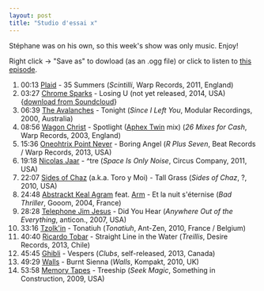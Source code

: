 ```yaml
---
layout: post
title: "Studio d'essai x"
---
```


Stéphane was on his own, so this week's show was only music. Enjoy!

Right click → "Save as" to dowload (as an .ogg file) or click to listen to <a
href="https://raw.githubusercontent.com/studio-dessai/podcasts/master/2014-08-07%20-%20studio%20d%27essai%20x.ogg">this episode</a>.

1. 00:13 [Plaid](http://musicbrainz.org/artist/7e54d133-2525-4bc0-ae94-65584145a386) - 35 Summers (_Scintilli_, Warp Records, 2011, England)
2. 03:27 [Chrome Sparks](http://musicbrainz.org/artist/138a2979-8c8a-4de5-8bfd-76f6227bd457) - Losing U (not yet released, 2014, USA) {[download from Soundcloud](https://soundcloud.com/chrome-sparks/losing-u)}
3. 06:39 [The Avalanches](http://musicbrainz.org/artist/a6623d39-2d8e-4f70-8242-0a9553b91e50) - Tonight (_Since I Left You_, Modular Recordings, 2000, Australia)
4. 08:56 [Wagon Christ](http://musicbrainz.org/artist/68648da3-771d-4670-855d-6feb6a3edf93) - Spotlight ([Aphex Twin](http://musicbrainz.org/artist/f22942a1-6f70-4f48-866e-238cb2308fbd) mix) (_26 Mixes for Cash_, Warp Records, 2003, England)
5. 15:36 [Oneohtrix Point Never](http://musicbrainz.org/artist/9cea062d-d476-447f-98b4-e67e14bfd1e4) - Boring Angel (_R Plus Seven_, Beat Records / Warp Records, 2013, USA)
6. 19:18 [Nicolas Jaar](http://musicbrainz.org/artist/06e99a1b-4020-4380-ab27-1a3e0c5e557c) - ^tre (_Space Is Only Noise_, Circus Company, 2011, USA)
7. 22:07 [Sides of Chaz](http://musicbrainz.org/artist/e98fe543-db89-4d33-a612-aeb272807efc) (a.k.a. Toro y Moi) - Tall Grass (_Sides of Chaz_, ?, 2010, USA)
8. 24:48 [Abstrackt Keal Agram](http://musicbrainz.org/artist/7a631626-0fa0-454b-8b0c-2f0df76017f7) feat. [Arm](http://musicbrainz.org/artist/61b1a702-64ef-4234-bbe6-b24767095153) - Et la nuit s'éternise (_Bad Thriller_, Gooom, 2004, France)
9. 28:28 [Telephone Jim Jesus](http://musicbrainz.org/artist/55c691d7-7fb8-4103-8296-0e9e19f87776) - Did You Hear (_Anywhere Out of the Everything_, anticon., 2007, USA)
10. 33:16 [Tzolk'in](http://musicbrainz.org/artist/7067979e-f4c7-43ea-9d9c-c0807d923ae9) - Tonatiuh (_Tonatiuh_, Ant-Zen, 2010, France / Belgium)
11. 40:40 [Ricardo Tobar](http://musicbrainz.org/artist/180c238b-4cdd-4f2f-bcc7-bbdd93d68997) - Straight Line in the Water (_Treillis_, Desire Records, 2013, Chile)
12. 45:45 [Ghibli](http://musicbrainz.org/artist/cc2c82a7-02a6-4630-9ced-fb21f5c41bec) - Vespers (_Clubs_, self-released, 2013, Canada)
13. 49:29 [Walls](http://musicbrainz.org/artist/736e1cf9-09c6-47ac-9b98-5374e40fecf0) - Burnt Sienna (_Walls_, Kompakt, 2010, UK)
14. 53:58 [Memory Tapes](http://musicbrainz.org/artist/fbd33a5a-06b5-4b46-98d1-8677f5dc44c6) - Treeship (_Seek Magic_, Something in Construction, 2009, USA)
